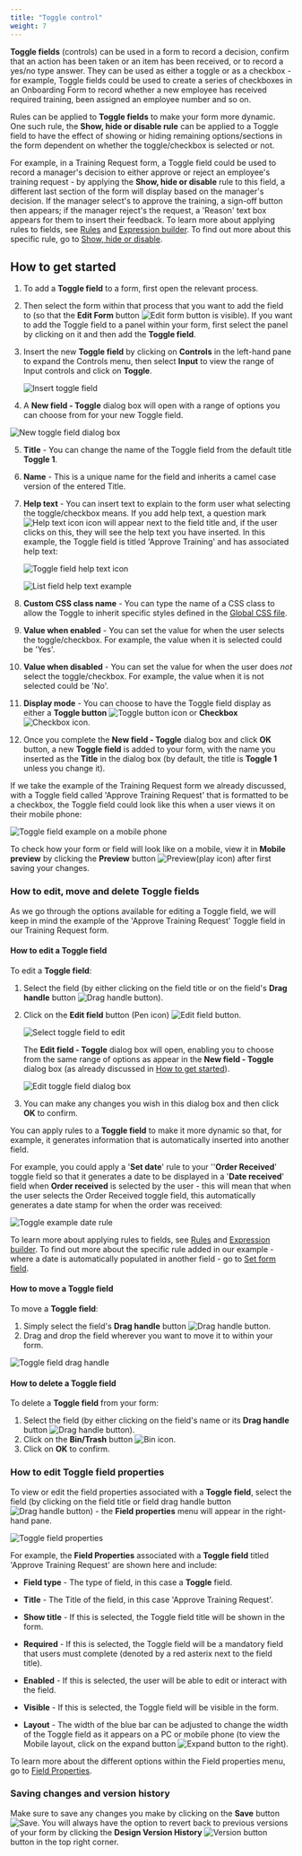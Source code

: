 ```yaml
---
title: "Toggle control"
weight: 7
---
```


**Toggle fields** (controls) can be used in a form to record a decision, confirm that an action has been taken or an item has been received, or to record a yes/no type answer. They can be used as either a toggle or as a checkbox - for example, Toggle fields could be used to create a series of checkboxes in an Onboarding Form to record whether a new employee has received required training, been assigned an employee number and so on. 

Rules can be applied to **Toggle fields** to make your form more dynamic. One such rule, the **Show, hide or disable rule** can be applied to a Toggle field to have the effect of showing or hiding remaining options/sections in the form dependent on whether the toggle/checkbox is selected or not. 

For example, in a Training Request form, a Toggle field could be used to record a manager's decision to either approve or reject an employee's training request - by applying the **Show, hide or disable** rule to this field, a different last section of the form will display based on the manager's decision. If the manager select's to approve the training, a sign-off button then appears; if the manager reject's the request, a 'Reason' text box appears for them to insert their feedback. To learn more about applying rules to fields, see [Rules](/platform/rules/) and [Expression builder](/platform/rules/general/expression-builder). To find out more about this specific rule, go to [Show, hide or disable](/platform/rules/workflow/hide-or-disable).



## How to get started

1. To add a **Toggle field** to a form, first open the relevant process. 

2. Then select the form within that process that you want to add the field to (so that the **Edit Form** button ![Edit form button](/images/penicon.png) is visible). If you want to add the Toggle field to a panel within your form, first select the panel by clicking on it and then add the **Toggle field**.

3. Insert the new **Toggle field** by clicking on **Controls** in the left-hand pane to expand the Controls menu, then select **Input** to view the range of Input controls and click on **Toggle**. 

   ![Insert toggle field](/images/toggle-insert.jpg)

4. A **New field - Toggle** dialog box will open with a range of options you can choose from for your new Toggle field.

  

  ![New toggle field dialog box](/images/toggle-dialog2.jpg)

  

5. **Title** - You can change the name of the Toggle field from the default title **Toggle 1**. 

6. **Name** - This is a unique name for the field and inherits a camel case version of the entered Title.

7. **Help text** - You can insert text to explain to the form user what selecting the toggle/checkbox means. If you add help text, a question mark ![Help text icon](/images/help-icon.jpg) icon will appear next to the field title and, if the user clicks on this, they will see the help text you have inserted. In this example, the Toggle field is titled 'Approve Training' and has associated help text:

   ![Toggle field help text icon](/images/toggle-approve-training.jpg)

   ![List field help text example](/images/toggle-helptext-example.jpg)

8. **Custom CSS class name** - You can type the name of a CSS class to allow the Toggle to inherit specific styles defined in the [Global CSS file](/low-code/global-css/).

9. **Value when enabled** - You can set the value for when the user selects the toggle/checkbox. For example, the value when it is selected could be 'Yes'.

10. **Value when disabled** - You can set the value for when the user does *not* select the toggle/checkbox. For example, the value when it is not selected could be 'No'.

11. **Display mode** - You can choose to have the Toggle field display as either a **Toggle button** ![Toggle button icon](/images/toggle-icon.jpg) or **Checkbox** ![Checkbox icon](/images/toggle-checkbox-icon.jpg).

12. Once you complete the **New field - Toggle** dialog box and click **OK** button, a new **Toggle field** is added to your form, with the name you inserted as the **Title** in the dialog box (by default, the title is **Toggle 1** unless you change it).


If we take the example of the Training Request form we already discussed, with a Toggle field called 'Approve Training Request' that is formatted to be a checkbox, the Toggle field could look like this when a user views it on their mobile phone:

![Toggle field example on a mobile phone](/images/toggle-example-mobile.jpg)

To check how your form or field will look like on a mobile, view it in **Mobile preview** by clicking the **Preview** button ![Preview](/images/preview.png)(play icon) after first saving your changes.



### How to edit, move and delete Toggle fields

As we go through the options available for editing a Toggle field, we will keep in mind the example of the 'Approve Training Request' Toggle field in our Training Request form. 

#### How to edit a Toggle field

To edit a **Toggle field**:

1. Select the field (by either clicking on the field title or on the field's **Drag handle** button ![Drag handle button](/images/draghandlewhite-frame.png)).

2. Click on the **Edit field** button (Pen icon) ![Edit field button](/images/penicon.png).

   ![Select toggle field to edit](/images/toggle-edit.jpg)

   The **Edit field - Toggle** dialog box will open, enabling you to choose from the same range of options as appear in the **New field - Toggle** dialog box (as already discussed in [How to get started](/platform/controls/input/toggle#how-to-get-started)).

   ![Edit toggle field dialog box](/images/toggle-example-dialog2.jpg)

3. You can make any changes you wish in this dialog box and then click **OK** to confirm. 

You can apply rules to a **Toggle field** to make it more dynamic so that, for example, it generates information that is automatically inserted into another field. 

For example, you could apply a '**Set date**' rule to your ''**Order Received**' toggle field so that it generates a date to be displayed in a '**Date received**' field when **Order received** is selected by the user - this will mean that when the user selects the Order Received toggle field, this automatically generates a date stamp for when the order was received:

![Toggle example date rule](/images/toggle-rule-date.jpg)

To learn more about applying rules to fields, see [Rules](/platform/rules/) and [Expression builder](/platform/rules/general/expression-builder). To find out more about the specific rule added in our example - where a date is automatically populated in another field - go to [Set form field](/platform/rules/data/set-form-field).

#### How to move a Toggle field

To move a **Toggle field**:

1. Simply select the field's **Drag handle** button ![Drag handle button](/images/draghandlewhite-frame.png).
2. Drag and drop the field wherever you want to move it to within your form.

![Toggle field drag handle](/images/toggle-move.jpg)

#### How to delete a Toggle field

To delete a **Toggle field** from your form:

1. Select the field (by either clicking on the field's name or its **Drag handle** button ![Drag handle button](/images/draghandlewhite-frame.png)).
2. Click on the **Bin/Trash** button ![Bin icon](/images/binicon.png). 
3. Click on **OK** to confirm.


### How to edit Toggle field properties

To view or edit the field properties associated with a **Toggle field**, select the field (by clicking on the field title or field drag handle button ![Drag handle button](/images/draghandlewhite-frame.png)) - the **Field properties** menu will appear in the right-hand pane.

![Toggle field properties](/images/toggle-field-properties.jpg)

For example, the **Field Properties** associated with a **Toggle field** titled 'Approve Training Request' are shown here and include:

- **Field type** - The type of field, in this case a **Toggle** field.

- **Title** - The Title of the field, in this case 'Approve Training Request'.

- **Show title** - If this is selected, the Toggle field title will be shown in the form.

- **Required** - If this is selected, the Toggle field will be a mandatory field that users must complete (denoted by a red asterix next to the field title).

- **Enabled** - If this is selected, the user will be able to edit or interact with the field.

- **Visible** - If this is selected, the Toggle field will be visible in the form.

- **Layout** - The width of the blue bar can be adjusted to change the width of the Toggle field as it appears on a PC or mobile phone (to view the Mobile layout, click on the expand button ![Expand button](/images/expand-icon.jpg) to the right).

To learn more about the different options within the Field properties menu, go to [Field Properties](/platform/controls/properties#field-properties).



### Saving changes and version history ###

Make sure to save any changes you make by clicking on the **Save** button ![Save](/images/saveprocess.png). You will always have the option to revert back to previous versions of your form by clicking the **Design Version History** ![Version button](/images/version8.png) button in the top right corner.
